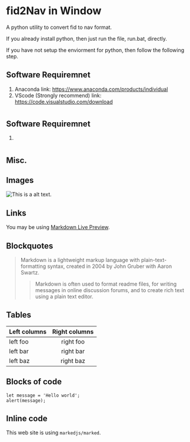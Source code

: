# fid2Nav in Window

A python utility to convert fid to nav format.

If you already install python, then just run the file, run.bat, directly.

If you have not setup the enviorment for python, then follow the following step.

## Software Requiremnet
1. Anaconda link: https://www.anaconda.com/products/individual
2. VScode (Strongly recommend) link: https://code.visualstudio.com/download

#
## Software Requiremnet
1. 

#
## Misc.

## Images

![This is a alt text.](/image/sample.png "This is a sample image.")

## Links

You may be using [Markdown Live Preview](https://markdownlivepreview.com/).

## Blockquotes

> Markdown is a lightweight markup language with plain-text-formatting syntax, created in 2004 by John Gruber with Aaron Swartz.
>
>> Markdown is often used to format readme files, for writing messages in online discussion forums, and to create rich text using a plain text editor.

## Tables

| Left columns  | Right columns |
| ------------- |:-------------:|
| left foo      | right foo     |
| left bar      | right bar     |
| left baz      | right baz     |

## Blocks of code

```
let message = 'Hello world';
alert(message);
```

## Inline code

This web site is using `markedjs/marked`.
